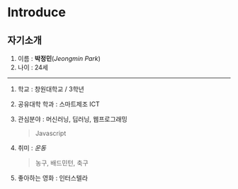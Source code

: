 # Introduce
## 자기소개

1. 이름 : **박정민**(_Jeongmin Park_)
1. 나이 : 24세

***

1. 학교 : 창원대학교 / 3학년
1. 공유대학 학과 : 스마트제조 ICT
1. 관심분야 : 머신러닝, 딥러닝, 웹프로그래밍
     > Javascript

1. 취미 : _운동_
    > 농구, 배드민턴, 축구
1. 좋아하는 영화 : 인터스텔라

